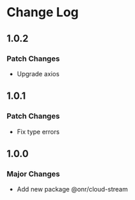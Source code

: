 # Change Log

## 1.0.2

### Patch Changes

- Upgrade axios

## 1.0.1

### Patch Changes

- Fix type errors

## 1.0.0

### Major Changes

- Add new package @onr/cloud-stream

